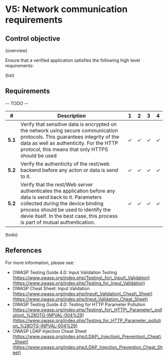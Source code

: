# V5: Network communication requirements

## Control objective

{overview)

Ensure that a verified application satisfies the following high level requirements:

(list)

## Requirements

-- TODO --

| # | Description | 1 | 2 | 3 | 4 |
| --- | --- | --- | --- | --- | --- |
| **5.1** | Verify that sensitive data is encrypted on the network using secure communication protocols. This guarantees integrity of the data as well as authenticity. For the HTTP protocol, this means that only HTTPS should be used| ✓ | ✓ | ✓ | ✓ |
| **5.2** | Verify the authenticity of the rest/web backend before any acton or data is send to it.| ✓ | ✓ | ✓ | ✓ |
| **5.2** | Verify that the rest/Web server authenticates the application before any data is send back to it. Parameters collected during the device binding process should be used to identify the devie itself. In the best case, this process is part of mutual authentication. | ✓ | ✓ | ✓ | ✓ |


(todo)


## References

For more information, please see:

- OWASP Testing Guide 4.0: Input Validation Testing
 [https://www.owasp.org/index.php/Testing\_for\_Input\_Validation](https://www.owasp.org/index.php/Testing_for_Input_Validation)
- OWASP Cheat Sheet: Input Validation       [https://www.owasp.org/index.php/Input\_Validation\_Cheat\_Sheet](https://www.owasp.org/index.php/Input_Validation_Cheat_Sheet)
- OWASP Testing Guide 4.0: Testing for HTTP Parameter Pollution [https://www.owasp.org/index.php/Testing\_for\_HTTP\_Parameter\_pollution\_%28OTG-INPVAL-004%29](https://www.owasp.org/index.php/Testing_for_HTTP_Parameter_pollution_%28OTG-INPVAL-004%29)
- OWASP LDAP Injection Cheat Sheet [https://www.owasp.org/index.php/LDAP\_Injection\_Prevention\_Cheat\_Sheet](https://www.owasp.org/index.php/LDAP_Injection_Prevention_Cheat_Sheet)
